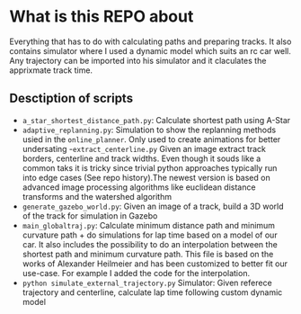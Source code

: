 # What is this REPO about

Everything that has to do with calculating paths and preparing tracks. It also contains simulator where I used a dynamic model which suits an rc car well. Any trajectory can be imported into his simulator and it claculates the apprixmate track time.

## Desctiption of scripts
- `a_star_shortest_distance_path.py`: Calculate shortest path using A-Star
- `adaptive_replanning.py`: Simulation to show the replanning methods usied in the `online_planner`. Only used to create animations for better undersating
-`extract_centerline.py` Given an image extract track borders, centerline and track widths. Even though it souds like a common taks it is tricky since trivial python approaches typically run into edge cases (See repo history).The newest version is based on advanced image processing algorithms like euclidean distance transforms and the watershed algorithm
- `generate_gazebo_world.py`: Given an image of a track, build a 3D world of the track for simulation in Gazebo
- `main_globaltraj.py`: Calculate minimum distance path and minimum curvature path + do simulations for lap time based on a model of our car. It also includes the possibility to do an interpolation between the shortest path and minimum curvature path. This file is based on the works of Alexander Heilmeier and has been customized to better fit our use-case. For example I added the code for the interpolation.
- `python simulate_external_trajectory.py` Simulator: Given referece trajectory and centerline, calculate lap time following custom dynamic model

